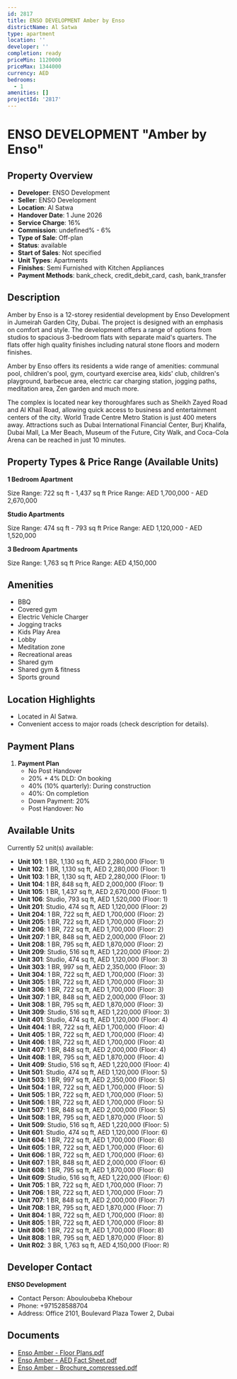 ```yaml
---
id: 2817
title: ENSO DEVELOPMENT Amber by Enso
districtName: Al Satwa
type: apartment
location: ''
developer: ''
completion: ready
priceMin: 1120000
priceMax: 1344000
currency: AED
bedrooms:
  - 1
amenities: []
projectId: '2817'
---
```


# ENSO DEVELOPMENT "Amber by Enso"

## Property Overview
- **Developer**: ENSO Development
- **Seller**: ENSO Development
- **Location**: Al Satwa
- **Handover Date**: 1 June 2026
- **Service Charge**: 16%
- **Commission**: undefined% - 6%
- **Type of Sale**: Off-plan
- **Status**: available
- **Start of Sales**: Not specified
- **Unit Types**: Apartments
- **Finishes**: Semi Furnished with Kitchen Appliances
- **Payment Methods**: bank_check, credit_debit_card, cash, bank_transfer

## Description
Amber by Enso is a 12-storey residential development by Enso Development in Jumeirah Garden City, Dubai. The project is designed with an emphasis on comfort and style. The development offers a range of options from studios to spacious 3-bedroom flats with separate maid's quarters. The flats offer high quality finishes including natural stone floors and modern finishes. 

Amber by Enso offers its residents a wide range of amenities: communal pool, children's pool, gym, courtyard exercise area, kids' club, children's playground, barbecue area, electric car charging station, jogging paths, meditation area, Zen garden and much more. 

The complex is located near key thoroughfares such as Sheikh Zayed Road and Al Khail Road, allowing quick access to business and entertainment centers of the city. World Trade Centre Metro Station is just 400 meters away. Attractions such as Dubai International Financial Center, Burj Khalifa, Dubai Mall, La Mer Beach, Museum of the Future, City Walk, and Coca-Cola Arena can be reached in just 10 minutes.

## Property Types & Price Range (Available Units)
**1 Bedroom Apartment**

Size Range: 722 sq ft - 1,437 sq ft
Price Range: AED 1,700,000 - AED 2,670,000

**Studio Apartments**

Size Range: 474 sq ft - 793 sq ft
Price Range: AED 1,120,000 - AED 1,520,000

**3 Bedroom Apartments**

Size Range: 1,763 sq ft
Price Range: AED 4,150,000

## Amenities
- BBQ
- Covered gym
- Electric Vehicle Charger
- Jogging tracks
- Kids Play Area
- Lobby
- Meditation zone
- Recreational areas
- Shared gym
- Shared gym & fitness
- Sports ground

## Location Highlights
- Located in Al Satwa.
- Convenient access to major roads (check description for details).

## Payment Plans
1. **Payment Plan**
   - No Post Handover
   - 20% + 4% DLD: On booking
   - 40% (10% quarterly): During construction
   - 40%: On completion
   - Down Payment: 20%
   - Post Handover: No

## Available Units
Currently 52 unit(s) available:
- **Unit 101**: 1 BR, 1,130 sq ft, AED 2,280,000 (Floor: 1)
- **Unit 102**: 1 BR, 1,130 sq ft, AED 2,280,000 (Floor: 1)
- **Unit 103**: 1 BR, 1,130 sq ft, AED 2,280,000 (Floor: 1)
- **Unit 104**: 1 BR, 848 sq ft, AED 2,000,000 (Floor: 1)
- **Unit 105**: 1 BR, 1,437 sq ft, AED 2,670,000 (Floor: 1)
- **Unit 106**: Studio, 793 sq ft, AED 1,520,000 (Floor: 1)
- **Unit 201**: Studio, 474 sq ft, AED 1,120,000 (Floor: 2)
- **Unit 204**: 1 BR, 722 sq ft, AED 1,700,000 (Floor: 2)
- **Unit 205**: 1 BR, 722 sq ft, AED 1,700,000 (Floor: 2)
- **Unit 206**: 1 BR, 722 sq ft, AED 1,700,000 (Floor: 2)
- **Unit 207**: 1 BR, 848 sq ft, AED 2,000,000 (Floor: 2)
- **Unit 208**: 1 BR, 795 sq ft, AED 1,870,000 (Floor: 2)
- **Unit 209**: Studio, 516 sq ft, AED 1,220,000 (Floor: 2)
- **Unit 301**: Studio, 474 sq ft, AED 1,120,000 (Floor: 3)
- **Unit 303**: 1 BR, 997 sq ft, AED 2,350,000 (Floor: 3)
- **Unit 304**: 1 BR, 722 sq ft, AED 1,700,000 (Floor: 3)
- **Unit 305**: 1 BR, 722 sq ft, AED 1,700,000 (Floor: 3)
- **Unit 306**: 1 BR, 722 sq ft, AED 1,700,000 (Floor: 3)
- **Unit 307**: 1 BR, 848 sq ft, AED 2,000,000 (Floor: 3)
- **Unit 308**: 1 BR, 795 sq ft, AED 1,870,000 (Floor: 3)
- **Unit 309**: Studio, 516 sq ft, AED 1,220,000 (Floor: 3)
- **Unit 401**: Studio, 474 sq ft, AED 1,120,000 (Floor: 4)
- **Unit 404**: 1 BR, 722 sq ft, AED 1,700,000 (Floor: 4)
- **Unit 405**: 1 BR, 722 sq ft, AED 1,700,000 (Floor: 4)
- **Unit 406**: 1 BR, 722 sq ft, AED 1,700,000 (Floor: 4)
- **Unit 407**: 1 BR, 848 sq ft, AED 2,000,000 (Floor: 4)
- **Unit 408**: 1 BR, 795 sq ft, AED 1,870,000 (Floor: 4)
- **Unit 409**: Studio, 516 sq ft, AED 1,220,000 (Floor: 4)
- **Unit 501**: Studio, 474 sq ft, AED 1,120,000 (Floor: 5)
- **Unit 503**: 1 BR, 997 sq ft, AED 2,350,000 (Floor: 5)
- **Unit 504**: 1 BR, 722 sq ft, AED 1,700,000 (Floor: 5)
- **Unit 505**: 1 BR, 722 sq ft, AED 1,700,000 (Floor: 5)
- **Unit 506**: 1 BR, 722 sq ft, AED 1,700,000 (Floor: 5)
- **Unit 507**: 1 BR, 848 sq ft, AED 2,000,000 (Floor: 5)
- **Unit 508**: 1 BR, 795 sq ft, AED 1,870,000 (Floor: 5)
- **Unit 509**: Studio, 516 sq ft, AED 1,220,000 (Floor: 5)
- **Unit 601**: Studio, 474 sq ft, AED 1,120,000 (Floor: 6)
- **Unit 604**: 1 BR, 722 sq ft, AED 1,700,000 (Floor: 6)
- **Unit 605**: 1 BR, 722 sq ft, AED 1,700,000 (Floor: 6)
- **Unit 606**: 1 BR, 722 sq ft, AED 1,700,000 (Floor: 6)
- **Unit 607**: 1 BR, 848 sq ft, AED 2,000,000 (Floor: 6)
- **Unit 608**: 1 BR, 795 sq ft, AED 1,870,000 (Floor: 6)
- **Unit 609**: Studio, 516 sq ft, AED 1,220,000 (Floor: 6)
- **Unit 705**: 1 BR, 722 sq ft, AED 1,700,000 (Floor: 7)
- **Unit 706**: 1 BR, 722 sq ft, AED 1,700,000 (Floor: 7)
- **Unit 707**: 1 BR, 848 sq ft, AED 2,000,000 (Floor: 7)
- **Unit 708**: 1 BR, 795 sq ft, AED 1,870,000 (Floor: 7)
- **Unit 804**: 1 BR, 722 sq ft, AED 1,700,000 (Floor: 8)
- **Unit 805**: 1 BR, 722 sq ft, AED 1,700,000 (Floor: 8)
- **Unit 806**: 1 BR, 722 sq ft, AED 1,700,000 (Floor: 8)
- **Unit 808**: 1 BR, 795 sq ft, AED 1,870,000 (Floor: 8)
- **Unit R02**: 3 BR, 1,763 sq ft, AED 4,150,000 (Floor: R)

## Developer Contact
**ENSO Development**
- Contact Person: Abouloubeba Khebour
- Phone: +971528588704
- Address: Office 2101, Boulevard Plaza Tower 2, Dubai

## Documents
- [Enso Amber - Floor Plans.pdf](https://cdn.geniemap.net/2024/08/15/MjpuODKbRbtFaPmf5zCqXDkgy3EkUUsFe3k1K7Z4.pdf)
- [Enso Amber - AED Fact Sheet.pdf](https://cdn.geniemap.net/2024/08/15/9ve0VKsurVFYjkkvB9wPQs50NYcHuJsgu3BkgY6c.pdf)
- [Enso Amber - Brochure_compressed.pdf](https://cdn.geniemap.net/2024/09/12/ZKdwkNicaHBGoDADOcJ37kFvA5QlKhrsfKRKv5B5.pdf)
